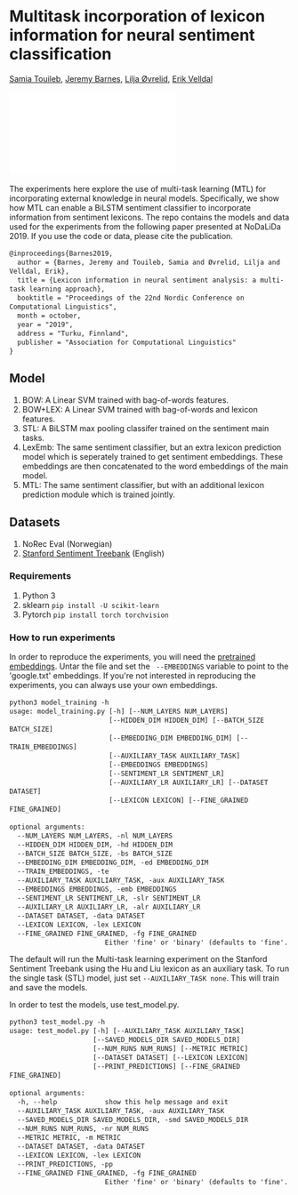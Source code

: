 # Multitask incorporation of lexicon information for neural sentiment classification

[Samia Touileb](samiat@ifi.uio.no),
[Jeremy Barnes](jeremycb@ifi.uio.no),
[Lilja Øvrelid](liljao@ifi.uio.no),
[Erik Velldal](erikv@ifi.uio.no)


![](model.pdf)

The experiments here explore the use of multi-task learning (MTL) for incorporating external knowledge in neural models. Specifically, we show how MTL can enable a BiLSTM sentiment classifier to incorporate information from sentiment lexicons. The repo contains the models and data used for the experiments from the following paper presented at NoDaLiDa 2019. If you use the code or data, please cite the publication.


```
@inproceedings{Barnes2019,
  author = {Barnes, Jeremy and Touileb, Samia and Øvrelid, Lilja and Velldal, Erik},
  title = {Lexicon information in neural sentiment analysis: a multi-task learning approach},
  booktitle = "Proceedings of the 22nd Nordic Conference on Computational Linguistics",
  month = october,
  year = "2019",
  address = "Turku, Finnland",
  publisher = "Association for Computational Linguistics"
}
```


## Model
1. BOW: A Linear SVM trained with bag-of-words features.
2. BOW+LEX: A Linear SVM trained with bag-of-words and lexicon features.
3. STL: A BiLSTM max pooling classifer trained on the sentiment main tasks.
4. LexEmb: The same sentiment classifier, but an extra lexicon prediction model which is seperately trained to get sentiment embeddings. These embeddings are then concatenated to the word embeddings of the main model.
5. MTL: The same sentiment classifier, but with an additional lexicon prediction module which is trained jointly.

## Datasets
1. NoRec Eval (Norwegian)
2. [Stanford Sentiment Treebank](http://aclweb.org/anthology/D/D13/D13-1170.pdf) (English)


### Requirements

1. Python 3
2. sklearn  ```pip install -U scikit-learn```
3. Pytorch ```pip install torch torchvision```

### How to run experiments
In order to reproduce the experiments, you will need the [pretrained embeddings](https://drive.google.com/open?id=1GpyF2h0j8K5TKT7y7Aj0OyPgpFc8pMNS). Untar the file and set the ``` --EMBEDDINGS``` variable to point to the 'google.txt' embeddings. If you're not interested in reproducing the experiments, you can always use your own embeddings.


```
python3 model_training -h
usage: model_training.py [-h] [--NUM_LAYERS NUM_LAYERS]
                         [--HIDDEN_DIM HIDDEN_DIM] [--BATCH_SIZE BATCH_SIZE]
                         [--EMBEDDING_DIM EMBEDDING_DIM] [--TRAIN_EMBEDDINGS]
                         [--AUXILIARY_TASK AUXILIARY_TASK]
                         [--EMBEDDINGS EMBEDDINGS]
                         [--SENTIMENT_LR SENTIMENT_LR]
                         [--AUXILIARY_LR AUXILIARY_LR] [--DATASET DATASET]
                         [--LEXICON LEXICON] [--FINE_GRAINED FINE_GRAINED]

optional arguments:
  --NUM_LAYERS NUM_LAYERS, -nl NUM_LAYERS
  --HIDDEN_DIM HIDDEN_DIM, -hd HIDDEN_DIM
  --BATCH_SIZE BATCH_SIZE, -bs BATCH_SIZE
  --EMBEDDING_DIM EMBEDDING_DIM, -ed EMBEDDING_DIM
  --TRAIN_EMBEDDINGS, -te
  --AUXILIARY_TASK AUXILIARY_TASK, -aux AUXILIARY_TASK
  --EMBEDDINGS EMBEDDINGS, -emb EMBEDDINGS
  --SENTIMENT_LR SENTIMENT_LR, -slr SENTIMENT_LR
  --AUXILIARY_LR AUXILIARY_LR, -alr AUXILIARY_LR
  --DATASET DATASET, -data DATASET
  --LEXICON LEXICON, -lex LEXICON
  --FINE_GRAINED FINE_GRAINED, -fg FINE_GRAINED
                        Either 'fine' or 'binary' (defaults to 'fine'.

```

The default will run the Multi-task learning experiment on the Stanford Sentiment Treebank using the Hu and Liu lexicon as an auxiliary task. To run the single task (STL) model, just set ```--AUXILIARY_TASK none```. This will train and save the models.

In order to test the models, use test_model.py.

```
python3 test_model.py -h
usage: test_model.py [-h] [--AUXILIARY_TASK AUXILIARY_TASK]
                     [--SAVED_MODELS_DIR SAVED_MODELS_DIR]
                     [--NUM_RUNS NUM_RUNS] [--METRIC METRIC]
                     [--DATASET DATASET] [--LEXICON LEXICON]
                     [--PRINT_PREDICTIONS] [--FINE_GRAINED FINE_GRAINED]

optional arguments:
  -h, --help            show this help message and exit
  --AUXILIARY_TASK AUXILIARY_TASK, -aux AUXILIARY_TASK
  --SAVED_MODELS_DIR SAVED_MODELS_DIR, -smd SAVED_MODELS_DIR
  --NUM_RUNS NUM_RUNS, -nr NUM_RUNS
  --METRIC METRIC, -m METRIC
  --DATASET DATASET, -data DATASET
  --LEXICON LEXICON, -lex LEXICON
  --PRINT_PREDICTIONS, -pp
  --FINE_GRAINED FINE_GRAINED, -fg FINE_GRAINED
                        Either 'fine' or 'binary' (defaults to 'fine'.

```

